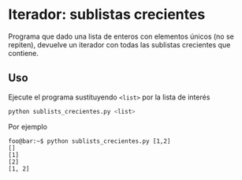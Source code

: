 # Iterador: sublistas crecientes
Programa que dado una lista de enteros con elementos únicos (no se repiten), devuelve un iterador con todas las sublistas crecientes que contiene.

## Uso
Ejecute el programa sustituyendo `<list>` por la lista de interés
```bash
python sublists_crecientes.py <list>
```

Por ejemplo
```console
foo@bar:~$ python sublists_crecientes.py [1,2]
[]
[1]
[2]
[1, 2]
```
